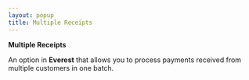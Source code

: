 ```yaml
---
layout: popup
title: Multiple Receipts
---
```



**Multiple Receipts**


An option in **Everest** that allows you to process payments received from multiple customers in one batch.
